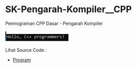 # SK-Pengarah-Kompiler__CPP
Pemrograman CPP Dasar - Pengarah Kompiler<br><br>
<img src="https://github.com/RizkyKhapidsyah/SK-Pengarah-Kompiler__CPP/blob/master/SK-Pengarah-Kompiler__C/result/001.PNG"><br><br>
Lihat Source Code : <br>
- <a href="https://github.com/RizkyKhapidsyah/SK-Pengarah-Kompiler__CPP/blob/master/SK-Pengarah-Kompiler__C/Source.cpp">Program</a>
